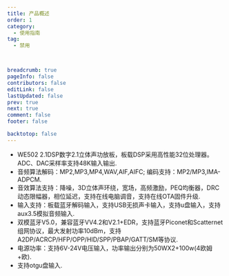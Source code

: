 ```yaml
---
title: 产品概述
order: 1
category:
  - 使用指南
tag:
  - 禁用



breadcrumb: true
pageInfo: false
contributors: false
editLink: false
lastUpdated: false
prev: true
next: true
comment: false
footer: false

backtotop: false
---
```



<!-- more -->
- WE502 2.1DSP数字2.1立体声功放板，板载DSP采用高性能32位处理器。ADC、DAC采样率支持48K输入输出.
- 音频算法解码：MP2,MP3,MP4,WAV,AIF,AIFC; 编码支持：MP2/MP3,IMA-ADPCM.
- 音效算法支持：降噪，3D立体声环绕，宽场，高频激励，PEQ均衡器，DRC动态限幅器，相位延迟，支持在线电脑调音，支持在线OTA固件升级.
- 输入支持：板载蓝牙解码输入，支持USB无损声卡输入，支持u盘输入，支持aux3.5模拟音频输入.
- 双模蓝牙V5.0，兼容蓝牙VV4.2和V2.1+EDR，支持蓝牙Piconet和Scatternet组网协议，最大发射功率10dBm，支持A2DP/ACRCP/HFP/OPP/HID/SPP/PBAP/GATT/SM等协议.
- 电源功率：支持6V-24V电压输入，功率输出分别为50WX2+100w(4欧姆+欧).
- 支持otgu盘输入.